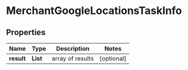 # MerchantGoogleLocationsTaskInfo


## Properties

| Name | Type | Description | Notes |
|------------ | ------------- | ------------- | -------------|
**result** | **List<MerchantGoogleLocationsResultInfo>** | array of results |[optional]|